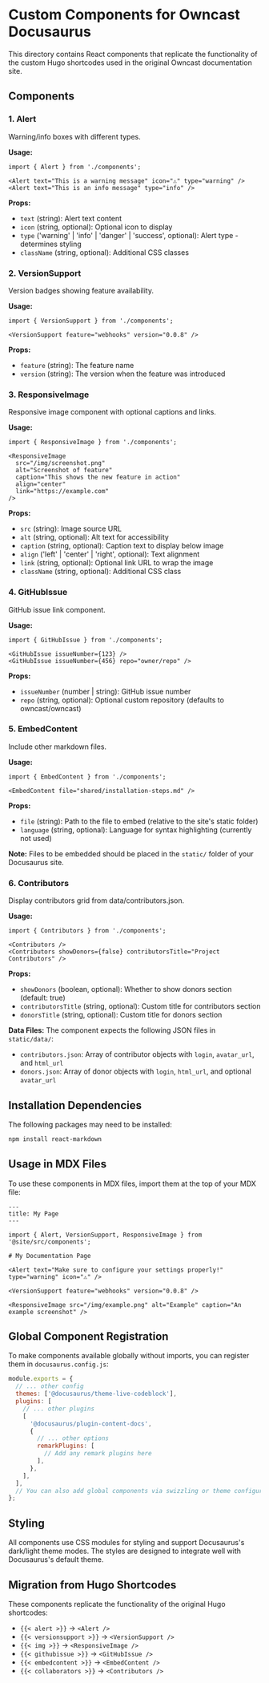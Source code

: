 # Custom Components for Owncast Docusaurus

This directory contains React components that replicate the functionality of the custom Hugo shortcodes used in the original Owncast documentation site.

## Components

### 1. Alert
Warning/info boxes with different types.

**Usage:**
```tsx
import { Alert } from './components';

<Alert text="This is a warning message" icon="⚠️" type="warning" />
<Alert text="This is an info message" type="info" />
```

**Props:**
- `text` (string): Alert text content
- `icon` (string, optional): Optional icon to display
- `type` ('warning' | 'info' | 'danger' | 'success', optional): Alert type - determines styling
- `className` (string, optional): Additional CSS classes

### 2. VersionSupport
Version badges showing feature availability.

**Usage:**
```tsx
import { VersionSupport } from './components';

<VersionSupport feature="webhooks" version="0.0.8" />
```

**Props:**
- `feature` (string): The feature name
- `version` (string): The version when the feature was introduced

### 3. ResponsiveImage
Responsive image component with optional captions and links.

**Usage:**
```tsx
import { ResponsiveImage } from './components';

<ResponsiveImage
  src="/img/screenshot.png"
  alt="Screenshot of feature"
  caption="This shows the new feature in action"
  align="center"
  link="https://example.com"
/>
```

**Props:**
- `src` (string): Image source URL
- `alt` (string, optional): Alt text for accessibility
- `caption` (string, optional): Caption text to display below image
- `align` ('left' | 'center' | 'right', optional): Text alignment
- `link` (string, optional): Optional link URL to wrap the image
- `className` (string, optional): Additional CSS class

### 4. GitHubIssue
GitHub issue link component.

**Usage:**
```tsx
import { GitHubIssue } from './components';

<GitHubIssue issueNumber={123} />
<GitHubIssue issueNumber={456} repo="owner/repo" />
```

**Props:**
- `issueNumber` (number | string): GitHub issue number
- `repo` (string, optional): Optional custom repository (defaults to owncast/owncast)

### 5. EmbedContent
Include other markdown files.

**Usage:**
```tsx
import { EmbedContent } from './components';

<EmbedContent file="shared/installation-steps.md" />
```

**Props:**
- `file` (string): Path to the file to embed (relative to the site's static folder)
- `language` (string, optional): Language for syntax highlighting (currently not used)

**Note:** Files to be embedded should be placed in the `static/` folder of your Docusaurus site.

### 6. Contributors
Display contributors grid from data/contributors.json.

**Usage:**
```tsx
import { Contributors } from './components';

<Contributors />
<Contributors showDonors={false} contributorsTitle="Project Contributors" />
```

**Props:**
- `showDonors` (boolean, optional): Whether to show donors section (default: true)
- `contributorsTitle` (string, optional): Custom title for contributors section
- `donorsTitle` (string, optional): Custom title for donors section

**Data Files:**
The component expects the following JSON files in `static/data/`:
- `contributors.json`: Array of contributor objects with `login`, `avatar_url`, and `html_url`
- `donors.json`: Array of donor objects with `login`, `html_url`, and optional `avatar_url`

## Installation Dependencies

The following packages may need to be installed:

```bash
npm install react-markdown
```

## Usage in MDX Files

To use these components in MDX files, import them at the top of your MDX file:

```mdx
---
title: My Page
---

import { Alert, VersionSupport, ResponsiveImage } from '@site/src/components';

# My Documentation Page

<Alert text="Make sure to configure your settings properly!" type="warning" icon="⚠️" />

<VersionSupport feature="webhooks" version="0.0.8" />

<ResponsiveImage src="/img/example.png" alt="Example" caption="An example screenshot" />
```

## Global Component Registration

To make components available globally without imports, you can register them in `docusaurus.config.js`:

```js
module.exports = {
  // ... other config
  themes: ['@docusaurus/theme-live-codeblock'],
  plugins: [
    // ... other plugins
    [
      '@docusaurus/plugin-content-docs',
      {
        // ... other options
        remarkPlugins: [
          // Add any remark plugins here
        ],
      },
    ],
  ],
  // You can also add global components via swizzling or theme configuration
};
```

## Styling

All components use CSS modules for styling and support Docusaurus's dark/light theme modes. The styles are designed to integrate well with Docusaurus's default theme.

## Migration from Hugo Shortcodes

These components replicate the functionality of the original Hugo shortcodes:

- `{{< alert >}}` → `<Alert />`
- `{{< versionsupport >}}` → `<VersionSupport />`
- `{{< img >}}` → `<ResponsiveImage />`
- `{{< githubissue >}}` → `<GitHubIssue />`
- `{{< embedcontent >}}` → `<EmbedContent />`
- `{{< collaborators >}}` → `<Contributors />`